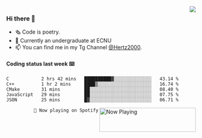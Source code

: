 <img  align="right" src="https://github-readme-stats.vercel.app/api?username=BillChen2K&show_icons=true&count_private=true&hide_title=true">

### Hi there 👋

- 🗞 Code is poetry.
- 🌱 Currently an undergraduate at ECNU
- 📫 You can find me in my Tg Channel [@Hertz2000](https://t.me/Hertz2000).

#### Coding status last week ⌨️

<!--START_SECTION:waka-->
```text
C            2 hrs 42 mins   ██████████▓░░░░░░░░░░░░░░   43.14 % 
C++          1 hr 2 mins     ████▒░░░░░░░░░░░░░░░░░░░░   16.74 % 
CMake        31 mins         ██░░░░░░░░░░░░░░░░░░░░░░░   08.40 % 
JavaScript   29 mins         ██░░░░░░░░░░░░░░░░░░░░░░░   07.75 % 
JSON         25 mins         █▓░░░░░░░░░░░░░░░░░░░░░░░   06.71 % 
```
<!--END_SECTION:waka-->


<div>
<a href="https://spotify-now-playing.billchen2k.vercel.app/now-playing?open">
   <img align="right" src="https://spotify-now-playing.billchen2k.vercel.app/now-playing" width="256" height="64" alt="Now Playing">
</a>
</div>

<div>
<p align="right"><code>🎵 Now playing on Spotify</code></p>
</div>

<!--
**BillChen2K/BillChen2K** is a ✨ _special_ ✨ repository because its `README.md` (this file) appears on your GitHub profile.

Here are some ideas to get you started:

- 🔭 I’m currently working on ...
- 🌱 I’m currently learning ...
- 👯 I’m looking to collaborate on ...
- 🤔 I’m looking for help with ...
- 💬 Ask me about ...
- 📫 How to reach me: ...
- 😄 Pronouns: ...
- ⚡ Fun fact: ...
-->
